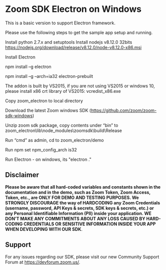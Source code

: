 # Zoom SDK Electron on Windows

This is a basic version to support Electron framework. 

Please use the following steps to get the sample app setup and running.

Install python 2.7.x and setuptools
Install nodejs v8.12.0 32bits
https://nodejs.org/download/release/v8.12.0/node-v8.12.0-x86.msi

Install Electron

npm install –g electron

npm install –g –arch=ia32 electron-prebuilt

The addon is built by VS2015, if you are not using VS2015 or windows 10, please install x86 crt library of VS2015: vcredist_x86.exe

Copy zoom_electron to local directory

Download the latest Zoom windows SDK (https://github.com/zoom/zoom-sdk-windows)

Unzip zoom sdk package, copy contents under “bin” to zoom_electron\lib\node_modules\zoomsdk\build\Release

Run “cmd” as admin, cd to zoom_electron/demo

Run npm set npm_config_arch is32

Run Electron - on windows, its "electron ."

## Disclaimer

**Please be aware that all hard-coded variables and constants shown in the documentation and in the demo, such as Zoom Token, Zoom Access, Token, etc., are ONLY FOR DEMO AND TESTING PURPOSES. We STRONGLY DISCOURAGE the way of HARDCODING any Zoom Credentials (username, password, API Keys & secrets, SDK keys & secrets, etc.) or any Personal Identifiable Information (PII) inside your application. WE DON’T MAKE ANY COMMITMENTS ABOUT ANY LOSS CAUSED BY HARD-CODING CREDENTIALS OR SENSITIVE INFORMATION INSIDE YOUR APP WHEN DEVELOPING WITH OUR SDK**.

## Support

For any issues regarding our SDK, please visit our new Community Support Forum at https://devforum.zoom.us/.
